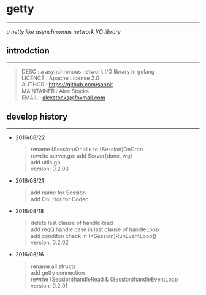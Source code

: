 # getty #
---
 *a netty like asynchronous network I/O library*

## introdction ##
---
> DESC       : a asynchronous network I/O library in golang   
  LICENCE    : Apache License 2.0   
  AUTHOR     : https://github.com/sanbit   
  MAINTAINER : Alex Stocks   
  EMAIL      : alexstocks@foxmail.com   

## develop history ##
---

- 2016/08/22
	> rename (Session)OnIdle to (Session)OnCron   
	> rewrite server.go: add Server{done, wg}   
	> add utils.go   
	> version: 0.2.03   

- 2016/08/21
	> add name for Session   
	> add OnError for Codec

- 2016/08/18
	> delete last clause of handleRead   
	> add reqQ handle case in last clause of handleLoop   
	> add conditon check in (*Session)RunEventLoop()   
	> version: 0.2.02   

- 2016/08/16
	> rename all structs   
	> add getty connection   
	> rewrite (Session)handleRead & (Session)handleEventLoop   
	> version: 0.2.01   
